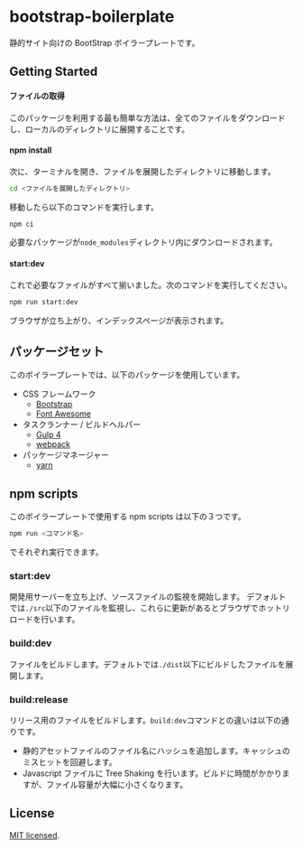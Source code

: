 # bootstrap-boilerplate

静的サイト向けの BootStrap ボイラープレートです。

## Getting Started

#### ファイルの取得

このパッケージを利用する最も簡単な方法は、全てのファイルをダウンロードし、ローカルのディレクトリに展開することです。

#### npm install

次に、ターミナルを開き、ファイルを展開したディレクトリに移動します。

```bash
cd <ファイルを展開したディレクトリ>
```

移動したら以下のコマンドを実行します。

```bash
npm ci
```

必要なパッケージが`node_modules`ディレクトリ内にダウンロードされます。

#### start:dev

これで必要なファイルがすべて揃いました。次のコマンドを実行してください。

```bash
npm run start:dev
```

ブラウザが立ち上がり、インデックスページが表示されます。

## パッケージセット

このボイラープレートでは、以下のパッケージを使用しています。

- CSS フレームワーク
  - [Bootstrap](https://getbootstrap.com/)
  - [Font Awesome](https://fontawesome.com/)
- タスクランナー / ビルドヘルパー
  - [Gulp 4](https://gulpjs.com/)
  - [webpack](https://webpack.js.org/)
- パッケージマネージャー
  - [yarn](https://yarnpkg.com/lang/ja/)

## npm scripts

このボイラープレートで使用する npm scripts は以下の３つです。

```bash
npm run <コマンド名>
```

でそれぞれ実行できます。

### start:dev

開発用サーバーを立ち上げ、ソースファイルの監視を開始します。
デフォルトでは`./src`以下のファイルを監視し、これらに更新があるとブラウザでホットリロードを行います。

### build:dev

ファイルをビルドします。デフォルトでは`./dist`以下にビルドしたファイルを展開します。

### build:release

リリース用のファイルをビルドします。`build:dev`コマンドとの違いは以下の通りです。

- 静的アセットファイルのファイル名にハッシュを追加します。キャッシュのミスヒットを回避します。
- Javascript ファイルに Tree Shaking を行います。ビルドに時間がかかりますが、ファイル容量が大幅に小さくなります。

## License

[MIT licensed](LICENSE).

